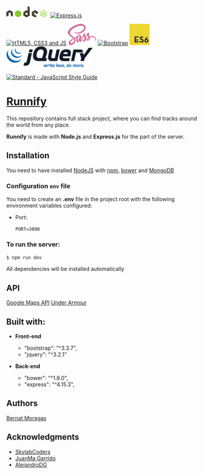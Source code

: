 [![Node.js](https://github.com/MarioTerron/logo-images/blob/master/logos/nodejs.png)](https://nodejs.org/)  [![Express.js](https://github.com/MarioTerron/logo-images/blob/master/logos/expressjs.png)](http://expressjs.com/)  

[![HTML5, CSS3 and JS](https://github.com/MarioTerron/logo-images/blob/master/logos/html5-css3-js.png)](https://www.w3.org/)  [![SASS](https://github.com/MarioTerron/logo-images/blob/master/logos/sass.png)](http://sass-lang.com/)  [![Bootstrap](https://github.com/MarioTerron/logo-images/blob/master/logos/bootstrap.png)](http://getbootstrap.com/)  [![ES6](https://github.com/MarioTerron/logo-images/blob/master/logos/es6.png)](http://www.ecma-international.org/ecma-262/6.0/)  [![jQuery](https://github.com/MarioTerron/logo-images/blob/master/logos/jquery.png)](http://jquery.com/)


[![Standard - JavaScript Style Guide](https://img.shields.io/badge/code%20style-standard-brightgreen.svg)](http://standardjs.com/)

# [Runnify](https://salty-falls-47049.herokuapp.com/)

This repository contains full stack project, where you can find tracks around the world from any place.


**Runnify** is made with **Node.js** and **Express.js** for the part of the server.

## Installation

You need to have installed [NodeJS](https://nodejs.org/) with [npm](https://www.npmjs.com/), [bower](https://bower.io/) and [MongoDB](https://www.mongodb.com/)

### Configuration `env` file

You need to create an **.env** file in the project root with the following environment variables configured:

- Port:

  ```
  PORT=3000
  ```



### To run the server:

```
$ npm run dev
```

All dependencies will be installed automatically

## API

[Google Maps API](https://developers.google.com/maps/)
[Under Armour](https://developer.underarmour.com/)

## Built with:

- **Front-end**

  - "bootstrap": "^3.3.7",
  - "jquery": "^3.2.1"

- **Back-end**

  - "bower": "^1.8.0",
  - "express": "^4.15.3",

## Authors

[Bernat Moragas](https://github.com/picapoll)

## Acknowledgments

- [SkylabCoders](https://github.com/SkylabCoders)
- [JuanMa Garrido](https://github.com/juanmaguitar)
- [AlejandroDG](https://github.com/agandia9)